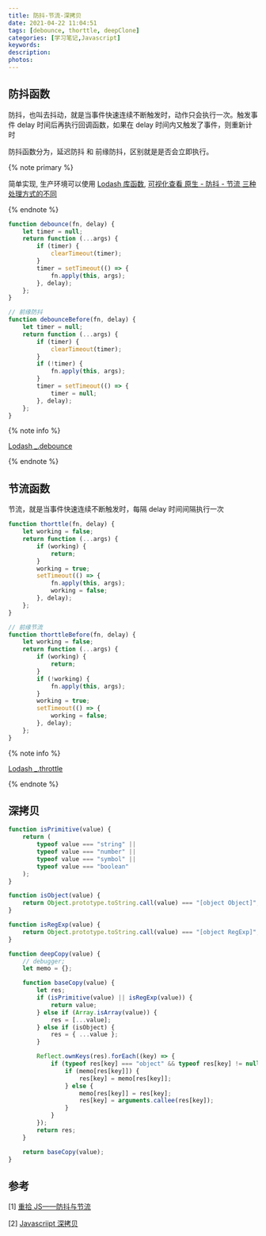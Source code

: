 ```yaml
---
title: 防抖-节流-深拷贝
date: 2021-04-22 11:04:51
tags: [debounce, thorttle, deepClone]
categories: [学习笔记,Javascript]
keywords:
description:
photos:
---
```


## 防抖函数

防抖，也叫去抖动，就是当事件快速连续不断触发时，动作只会执行一次。触发事件 delay 时间后再执行回调函数，如果在 delay 时间内又触发了事件，则重新计时

防抖函数分为，延迟防抖 和 前缘防抖，区别就是是否会立即执行。

{% note primary %}

简单实现, 生产环境可以使用 [Lodash 库函数](https://lodash.com/docs/),  [可视化查看 原生 - 防抖 - 节流 三种处理方式的不同](http://demo.nimius.net/debounce_throttle/)

{% endnote %}

<!-- more -->

```js
function debounce(fn, delay) {
	let timer = null;
	return function (...args) {
		if (timer) {
			clearTimeout(timer);
		}
		timer = setTimeout(() => {
			fn.apply(this, args);
		}, delay);
	};
}

// 前缘防抖
function debounceBefore(fn, delay) {
	let timer = null;
	return function (...args) {
		if (timer) {
			clearTimeout(timer);
		}
		if (!timer) {
			fn.apply(this, args);
		}
		timer = setTimeout(() => {
			timer = null;
		}, delay);
	};
}
```

{% note info %}

[Lodash _.debounce](https://github.com/lodash/lodash/blob/4.17.15/lodash.js#L10304)

{% endnote %}

## 节流函数

节流，就是当事件快速连续不断触发时，每隔 delay 时间间隔执行一次

```js
function thorttle(fn, delay) {
	let working = false;
	return function (...args) {
		if (working) {
			return;
		}
		working = true;
		setTimeout(() => {
			fn.apply(this, args);
			working = false;
		}, delay);
	};
}

// 前缘节流
function thorttleBefore(fn, delay) {
	let working = false;
	return function (...args) {
		if (working) {
			return;
		}
		if (!working) {
			fn.apply(this, args);
		}
		working = true;
		setTimeout(() => {
			working = false;
		}, delay);
	};
}
```

{% note info %}

[Lodash _.throttle](https://github.com/lodash/lodash/blob/4.17.15/lodash.js#L10897)

{% endnote %}

## 深拷贝

```js
function isPrimitive(value) {
	return (
		typeof value === "string" ||
		typeof value === "number" ||
		typeof value === "symbol" ||
		typeof value === "boolean"
	);
}

function isObject(value) {
	return Object.prototype.toString.call(value) === "[object Object]";
}

function isRegExp(value) {
	return Object.prototype.toString.call(value) === "[object RegExp]";
}

function deepCopy(value) {
	// debugger;
	let memo = {};

	function baseCopy(value) {
		let res;
		if (isPrimitive(value) || isRegExp(value)) {
			return value;
		} else if (Array.isArray(value)) {
			res = [...value];
		} else if (isObject) {
			res = { ...value };
		}

		Reflect.ownKeys(res).forEach((key) => {
			if (typeof res[key] === "object" && typeof res[key] != null) {
				if (memo[res[key]]) {
					res[key] = memo[res[key]];
				} else {
					memo[res[key]] = res[key];
					res[key] = arguments.callee(res[key]);
				}
			}
		});
		return res;
	}

	return baseCopy(value);
}
```

## 参考

[1] [重拾 JS——防抖与节流](https://juejin.cn/post/6844904144466083853)

[2] [Javascriipt 深拷贝](https://segmentfault.com/a/1190000015455662)

